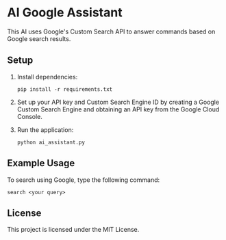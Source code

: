 
# AI Google Assistant

This AI uses Google's Custom Search API to answer commands based on Google search results.

## Setup

1. Install dependencies:
    ```
    pip install -r requirements.txt
    ```

2. Set up your API key and Custom Search Engine ID by creating a Google Custom Search Engine and obtaining an API key from the Google Cloud Console.

3. Run the application:
    ```
    python ai_assistant.py
    ```

## Example Usage

To search using Google, type the following command:
```
search <your query>
```

## License
This project is licensed under the MIT License.
